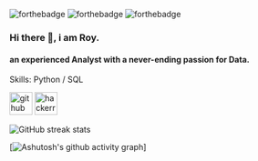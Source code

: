 ![forthebadge](https://forthebadge.com/images/badges/built-with-love.svg) ![forthebadge](https://forthebadge.com/images/badges/powered-by-coffee.svg) ![forthebadge](https://forthebadge.com/images/badges/made-with-python.svg)


### Hi there 👋, i am **Roy.**
#### an experienced Analyst with a **never-ending** passion for Data.

Skills: Python / SQL 



[<img src='https://cdn.jsdelivr.net/npm/simple-icons@3.0.1/icons/github.svg' alt='github' height='40'>](https://github.com/roy1337)  [<img src='https://cdn.jsdelivr.net/npm/simple-icons@3.0.1/icons/hackerrank.svg' alt='hackerrank' height='40'>](royd1337)  


![GitHub streak stats](https://github-readme-streak-stats.herokuapp.com/?user=roy1337)  


[![Ashutosh's github activity graph](https://activity-graph.herokuapp.com/graph?username=roy1337&theme=react-dark)]


 

